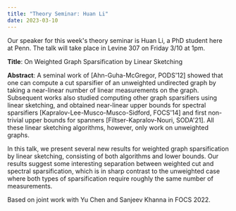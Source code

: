 ```yaml
---
title: "Theory Seminar: Huan Li"
date: 2023-03-10
---
```


Our speaker for this week's theory seminar is Huan Li, a PhD student here at Penn. The talk will take place in Levine 307 on Friday 3/10 at 1pm.

**Title**: On Weighted Graph Sparsification by Linear Sketching

**Abstract**: A seminal work of [Ahn-Guha-McGregor, PODS'12] showed that one can compute a cut sparsifier of an unweighted undirected graph by taking a near-linear number of linear measurements on the graph. Subsequent works also studied computing other graph sparsifiers using linear sketching, and obtained near-linear upper bounds for spectral sparsifiers [Kapralov-Lee-Musco-Musco-Sidford, FOCS'14] and first non-trivial upper bounds for spanners [Filtser-Kapralov-Nouri, SODA'21]. All these linear sketching algorithms, however, only work on unweighted graphs.

In this talk, we present several new results for weighted graph sparsification by linear sketching, consisting of both algorithms and lower bounds. Our results suggest some interesting separation between weighted cut and spectral sparsification, which is in sharp contrast to the unweighted case where both types of sparsification require roughly the same number of measurements.

Based on joint work with Yu Chen and Sanjeev Khanna in FOCS 2022.
